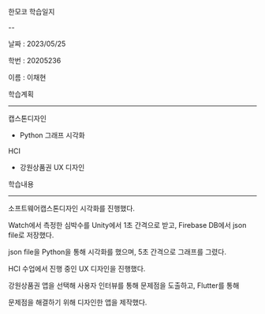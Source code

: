 한모코 학습일지

--

날짜 : 2023/05/25<br>

학번 : 20205236<br>

이름 : 이채현

학습계획

---

캡스톤디자인

- Python 그래프 시각화

HCI

- 강원상품권 UX 디자인

학습내용

---

소프트웨어캡스톤디자인 시각화를 진행했다.<br>

Watch에서 측정한 심박수를 Unity에서 1초 간격으로 받고, Firebase DB에서 json file로 저장했다.<br>

json file을 Python을 통해 시각화를 했으며, 5초 간격으로 그래프를 그렸다. <br>

HCI 수업에서 진행 중인 UX 디자인을 진행했다.<br>

강원상품권 앱을 선택해 사용자 인터뷰를 통해 문제점을 도출하고, Flutter를 통해<br>

문제점을 해결하기 위해 디자인한 앱을 제작했다.
